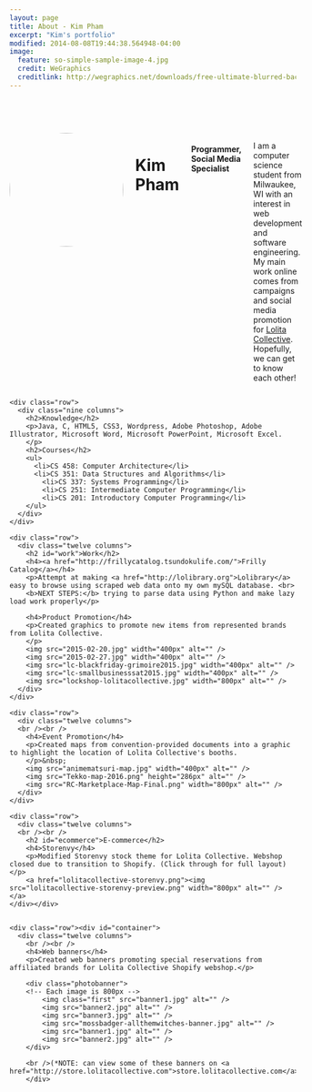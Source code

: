```yaml
---
layout: page
title: About - Kim Pham
excerpt: "Kim's portfolio"
modified: 2014-08-08T19:44:38.564948-04:00
image:
  feature: so-simple-sample-image-4.jpg
  credit: WeGraphics
  creditlink: http://wegraphics.net/downloads/free-ultimate-blurred-background-pack/
---
```


<div class="container" id="top">
    <div class="row">
      <div class="two-thirds columns" style="margin-top: 15%">
      	<img src="web-profilepic.jpg" width="200px" alt="" style="float: right; border-radius: 50%;"/>
        <h1>Kim Pham</h1>
        <h4>Programmer, Social Media Specialist</h4>
        <p>I am a computer science student from Milwaukee, WI with an interest in web development and software engineering. My main work online comes from campaigns and social media promotion for <a href="http://lolitacollective.com">Lolita Collective</a>. Hopefully, we can get to know each other!
        </p>
      </div>
    </div>

    <div class="row">
      <div class="nine columns">
      	<h2>Knowledge</h2>
        <p>Java, C, HTML5, CSS3, Wordpress, Adobe Photoshop, Adobe Illustrator, Microsoft Word, Microsoft PowerPoint, Microsoft Excel.
        </p>
      	<h2>Courses</h2>
        <ul>
          <li>CS 458: Computer Architecture</li>
          <li>CS 351: Data Structures and Algorithms</li>
        	<li>CS 337: Systems Programming</li>
        	<li>CS 251: Intermediate Computer Programming</li>
        	<li>CS 201: Introductory Computer Programming</li>
        </ul>        
      </div>
    </div>

    <div class="row">
      <div class="twelve columns">
      	<h2 id="work">Work</h2>
        <h4><a href="http://frillycatalog.tsundokulife.com/">Frilly Catalog</a></h4>
        <p>Attempt at making <a href="http://lolibrary.org">Lolibrary</a> easy to browse using scraped web data onto my own mySQL database. <br>
        <b>NEXT STEPS:</b> trying to parse data using Python and make lazy load work properly</p>

        <h4>Product Promotion</h4>
        <p>Created graphics to promote new items from represented brands from Lolita Collective. 
        </p>
        <img src="2015-02-20.jpg" width="400px" alt="" />
        <img src="2015-02-27.jpg" width="400px" alt="" />
        <img src="lc-blackfriday-grimoire2015.jpg" width="400px" alt="" />
        <img src="lc-smallbusinesssat2015.jpg" width="400px" alt="" />
        <img src="lockshop-lolitacollective.jpg" width="800px" alt="" />
      </div>
    </div>

    <div class="row">
      <div class="twelve columns">
      <br /><br />
        <h4>Event Promotion</h4>
        <p>Created maps from convention-provided documents into a graphic to highlight the location of Lolita Collective's booths.
        </p>&nbsp;
        <img src="animematsuri-map.jpg" width="400px" alt="" />
        <img src="Tekko-map-2016.png" height="286px" alt="" />
        <img src="RC-Marketplace-Map-Final.png" width="800px" alt="" />
      </div>
    </div>

    <div class="row">
      <div class="twelve columns">
      <br /><br />
      	<h2 id="ecommerce">E-commerce</h2>
        <h4>Storenvy</h4>
        <p>Modified Storenvy stock theme for Lolita Collective. Webshop closed due to transition to Shopify. (Click through for full layout)</p>
        <a href="lolitacollective-storenvy.png"><img src="lolitacollective-storenvy-preview.png" width="800px" alt="" /></a>
    </div></div>


    <div class="row"><div id="container">
      <div class="twelve columns">
      	<br /><br />
        <h4>Web banners</h4>
        <p>Created web banners promoting special reservations from affiliated brands for Lolita Collective Shopify webshop.</p>
        
        <div class="photobanner">
        <!-- Each image is 800px -->
	        <img class="first" src="banner1.jpg" alt="" />
	        <img src="banner2.jpg" alt="" />
	        <img src="banner3.jpg" alt="" />
	        <img src="mossbadger-allthemwitches-banner.jpg" alt="" />
	        <img src="banner1.jpg" alt="" />
	        <img src="banner2.jpg" alt="" />
	    </div>
	    
	    <br />(*NOTE: can view some of these banners on <a href="http://store.lolitacollective.com">store.lolitacollective.com</a>)
	    </div>
	 	
</div></div>

<!-- Back to top -->  
<a href="javascript:void(0);" id="scroll" title="Scroll to Top" style="display: none;">Top<span></span></a>
  </div>